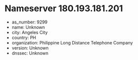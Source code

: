 # Nameserver 180.193.181.201

* as_number: 9299
* name: Unknown
* city: Angeles City
* country: PH
* organization: Philippine Long Distance Telephone Company
* version: Unknown
* dnssec: Unknown
